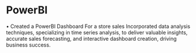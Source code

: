 # PowerBI

•	Created a PowerBI Dashboard For a store sales
Incorporated data analysis techniques, specializing in time series analysis, to deliver valuable insights, accurate sales forecasting, and interactive dashboard creation, driving business success.
